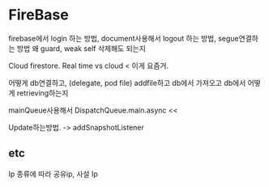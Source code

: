# FireBase

firebase에서 login 하는 방법, document사용해서 logout 하는 방법, segue연결하는 방법
왜 guard, weak self 삭제해도 되는지

Cloud firestore.
Real time vs cloud < 이게 요즘거.

어떻게 db연결하고, (delegate, pod file) addfile하고 db에서 가져오고
db에서 어떻게 retrieving하는지

mainQueue사용해서 
DispatchQueue.main.async <<

Update하는방법. -> addSnapshotListener
 
## etc
Ip 종류에 따라 공유ip, 사설 Ip
